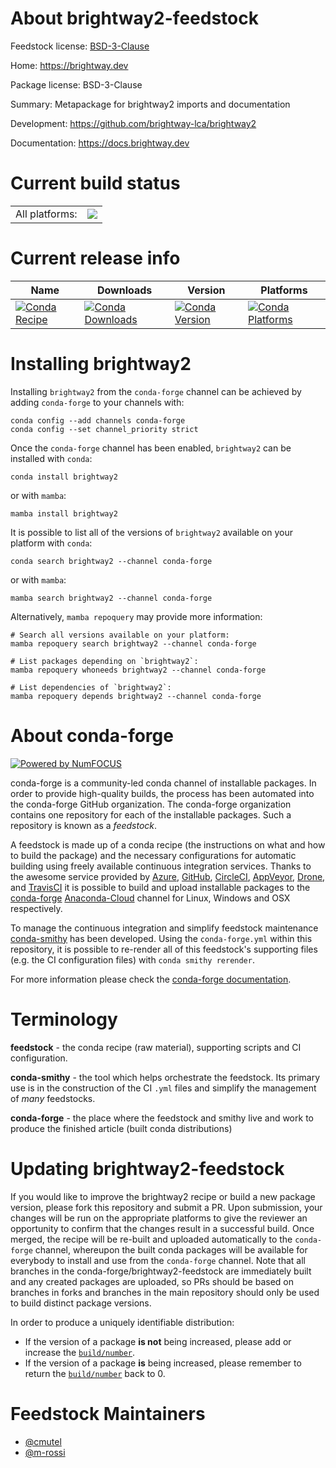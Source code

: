 About brightway2-feedstock
==========================

Feedstock license: [BSD-3-Clause](https://github.com/conda-forge/brightway2-feedstock/blob/main/LICENSE.txt)

Home: https://brightway.dev

Package license: BSD-3-Clause

Summary: Metapackage for brightway2 imports and documentation 

Development: https://github.com/brightway-lca/brightway2

Documentation: https://docs.brightway.dev

Current build status
====================


<table><tr><td>All platforms:</td>
    <td>
      <a href="https://dev.azure.com/conda-forge/feedstock-builds/_build/latest?definitionId=18225&branchName=main">
        <img src="https://dev.azure.com/conda-forge/feedstock-builds/_apis/build/status/brightway2-feedstock?branchName=main">
      </a>
    </td>
  </tr>
</table>

Current release info
====================

| Name | Downloads | Version | Platforms |
| --- | --- | --- | --- |
| [![Conda Recipe](https://img.shields.io/badge/recipe-brightway2-green.svg)](https://anaconda.org/conda-forge/brightway2) | [![Conda Downloads](https://img.shields.io/conda/dn/conda-forge/brightway2.svg)](https://anaconda.org/conda-forge/brightway2) | [![Conda Version](https://img.shields.io/conda/vn/conda-forge/brightway2.svg)](https://anaconda.org/conda-forge/brightway2) | [![Conda Platforms](https://img.shields.io/conda/pn/conda-forge/brightway2.svg)](https://anaconda.org/conda-forge/brightway2) |

Installing brightway2
=====================

Installing `brightway2` from the `conda-forge` channel can be achieved by adding `conda-forge` to your channels with:

```
conda config --add channels conda-forge
conda config --set channel_priority strict
```

Once the `conda-forge` channel has been enabled, `brightway2` can be installed with `conda`:

```
conda install brightway2
```

or with `mamba`:

```
mamba install brightway2
```

It is possible to list all of the versions of `brightway2` available on your platform with `conda`:

```
conda search brightway2 --channel conda-forge
```

or with `mamba`:

```
mamba search brightway2 --channel conda-forge
```

Alternatively, `mamba repoquery` may provide more information:

```
# Search all versions available on your platform:
mamba repoquery search brightway2 --channel conda-forge

# List packages depending on `brightway2`:
mamba repoquery whoneeds brightway2 --channel conda-forge

# List dependencies of `brightway2`:
mamba repoquery depends brightway2 --channel conda-forge
```


About conda-forge
=================

[![Powered by
NumFOCUS](https://img.shields.io/badge/powered%20by-NumFOCUS-orange.svg?style=flat&colorA=E1523D&colorB=007D8A)](https://numfocus.org)

conda-forge is a community-led conda channel of installable packages.
In order to provide high-quality builds, the process has been automated into the
conda-forge GitHub organization. The conda-forge organization contains one repository
for each of the installable packages. Such a repository is known as a *feedstock*.

A feedstock is made up of a conda recipe (the instructions on what and how to build
the package) and the necessary configurations for automatic building using freely
available continuous integration services. Thanks to the awesome service provided by
[Azure](https://azure.microsoft.com/en-us/services/devops/), [GitHub](https://github.com/),
[CircleCI](https://circleci.com/), [AppVeyor](https://www.appveyor.com/),
[Drone](https://cloud.drone.io/welcome), and [TravisCI](https://travis-ci.com/)
it is possible to build and upload installable packages to the
[conda-forge](https://anaconda.org/conda-forge) [Anaconda-Cloud](https://anaconda.org/)
channel for Linux, Windows and OSX respectively.

To manage the continuous integration and simplify feedstock maintenance
[conda-smithy](https://github.com/conda-forge/conda-smithy) has been developed.
Using the ``conda-forge.yml`` within this repository, it is possible to re-render all of
this feedstock's supporting files (e.g. the CI configuration files) with ``conda smithy rerender``.

For more information please check the [conda-forge documentation](https://conda-forge.org/docs/).

Terminology
===========

**feedstock** - the conda recipe (raw material), supporting scripts and CI configuration.

**conda-smithy** - the tool which helps orchestrate the feedstock.
                   Its primary use is in the construction of the CI ``.yml`` files
                   and simplify the management of *many* feedstocks.

**conda-forge** - the place where the feedstock and smithy live and work to
                  produce the finished article (built conda distributions)


Updating brightway2-feedstock
=============================

If you would like to improve the brightway2 recipe or build a new
package version, please fork this repository and submit a PR. Upon submission,
your changes will be run on the appropriate platforms to give the reviewer an
opportunity to confirm that the changes result in a successful build. Once
merged, the recipe will be re-built and uploaded automatically to the
`conda-forge` channel, whereupon the built conda packages will be available for
everybody to install and use from the `conda-forge` channel.
Note that all branches in the conda-forge/brightway2-feedstock are
immediately built and any created packages are uploaded, so PRs should be based
on branches in forks and branches in the main repository should only be used to
build distinct package versions.

In order to produce a uniquely identifiable distribution:
 * If the version of a package **is not** being increased, please add or increase
   the [``build/number``](https://docs.conda.io/projects/conda-build/en/latest/resources/define-metadata.html#build-number-and-string).
 * If the version of a package **is** being increased, please remember to return
   the [``build/number``](https://docs.conda.io/projects/conda-build/en/latest/resources/define-metadata.html#build-number-and-string)
   back to 0.

Feedstock Maintainers
=====================

* [@cmutel](https://github.com/cmutel/)
* [@m-rossi](https://github.com/m-rossi/)

